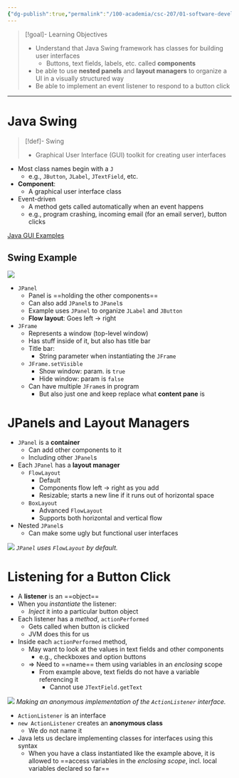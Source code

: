 ```yaml
---
{"dg-publish":true,"permalink":"/100-academia/csc-207/01-software-developer-skills-and-tools/java-graphical-user-interfaces/","tags":["#lecture","#note","cs","java","university"],"created":"2024-09-24T22:28:20.000-04:00","updated":"2024-10-30T20:51:50.006-04:00"}
---
```



> [!goal]- Learning Objectives
>
> - Understand that Java Swing framework has classes for building user interfaces
>     - Buttons, text fields, labels, etc. called **components**
> - be able to use **nested panels** and **layout managers** to organize a UI in a visually structured way
> - Be able to implement an event listener to respond to a button click

---

# Java Swing

> [!def]- Swing
>
> - Graphical User Interface (GUI) toolkit for creating user interfaces

- Most class names begin with a `J`
    - e.g., `JButton`, `JLabel`, `JTextField`, etc.
- **Component**:
    - A graphical user interface class
- Event-driven
    - A method gets called automatically when an event happens
    - e.g., program crashing, incoming email (for an email server), button clicks

[Java GUI Examples](https://github.com/paulgries/JavaGUIExamples)

## Swing Example

![](https://i.imgur.com/UC7pzsn.png)

- `JPanel`
    - Panel is ==holding the other components==
    - Can also add `JPanel`s to `JPanel`s
    - Example uses `JPanel` to organize `JLabel` and `JButton`
    - **Flow layout**: Goes left → right
- `JFrame`
    - Represents a window (top-level window)
    - Has stuff inside of it, but also has title bar
    - Title bar:
        - String parameter when instantiating the `JFrame`
    - `JFrame.setVisible`
        - Show window: param. is `true`
        - Hide window: param is `false`
    - Can have multiple `JFrame`s in program
        - But also just one and keep replace what **content pane** is

# JPanels and Layout Managers

- `JPanel` is a **container**
    - Can add other components to it
    - Including other `JPanel`s
- Each `JPanel` has a **layout manager**
    - `FlowLayout`
        - Default
        - Components flow left → right as you add
        - Resizable; starts a new line if it runs out of horizontal space
    - `BoxLayout`
        - Advanced `FlowLayout`
        - Supports both horizontal and vertical flow
- Nested `JPanel`s
    - Can make some ugly but functional user interfaces

![](https://i.imgur.com/srrpzQO.png)
*`JPanel` uses `FlowLayout` by default.*

# Listening for a Button Click

- A **listener** is an ==object==
- When you *instantiate* the listener:
    - *Inject* it into a particular button object
- Each listener has a *method*, `actionPerformed`
    - Gets called when button is clicked
    - JVM does this for us
- Inside each `actionPerformed` method,
    - May want to look at the values in text fields and other components
        - e.g., checkboxes and option buttons
    - ⇒ Need to ==name== them using variables in an *enclosing* scope
        - From example above, text fields do not have a variable referencing it
            - Cannot use `JTextField.getText`

![](https://i.imgur.com/x3MXKzP.png)
*Making an anonymous implementation of the `ActionListener` interface.*

- `ActionListener` is an interface
- `new ActionListener` creates an **anonymous class**
    - We do not name it
- Java lets us declare implementing classes for interfaces using this syntax
    - When you have a class instantiated like the example above, it is allowed to ==access variables in the *enclosing scope*, incl. local variables declared so far==
